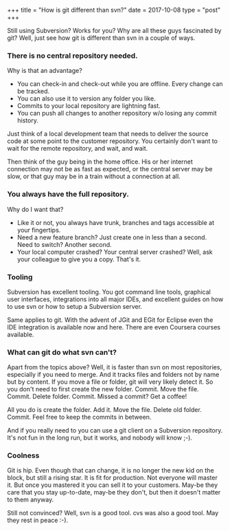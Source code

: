 +++
title   = "How is git different than svn?"
date    = 2017-10-08
type    = "post"
+++

Still using Subversion? Works for you? Why are all these guys fascinated by git? Well, just see how git is different than svn in a couple of ways.<!--more-->

### There is no central repository needed.

Why is that an advantage?

+ You can check-in and check-out while you are offline. Every change can be tracked.
+ You can also use it to version any folder you like.
+ Commits to your local repository are lightning fast.
+ You can push all changes to another repository w/o losing any commit history.

Just think of a local development team that needs to deliver the source code at some point to the customer repository. You certainly don't want to wait for the remote repository, and wait, and wait.

Then think of the guy being in the home office. His or her internet connection may not be as fast as expected, or the central server may be slow, or that guy may be in a train without a connection at all.

### You always have the full repository.

Why do I want that?

+ Like it or not, you always have trunk, branches and tags accessible at your fingertips.
+ Need a new feature branch? Just create one in less than a second. Need to switch? Another second.
+ Your local computer crashed? Your central server crashed? Well, ask your colleague to give you a copy. That's it.

### Tooling

Subversion has excellent tooling. You got command line tools, graphical user interfaces, integrations into all major IDEs, and excellent guides on how to use svn or how to setup a Subversion server.

Same applies to git. With the advent of JGit and EGit for Eclipse even the IDE integration is available now and here. There are even Coursera courses available.

### What can git do what svn can't?

Apart from the topics above? Well, it is faster than svn on most repositories, especially if you need to merge. And it tracks files and folders not by name but by content. If you move a file or folder, git will very likely detect it. So you don't need to first create the new folder. Commit. Move the file. Commit. Delete folder. Commit. Missed a commit? Get a coffee!

All you do is create the folder. Add it. Move the file. Delete old folder. Commit. Feel free to keep the commits in between.

And if you really need to you can use a git client on a Subversion repository. It's not fun in the long run, but it works, and nobody will know ;-).

### Coolness

Git is hip. Even though that can change, it is no longer the new kid on the block, but still a rising star. It is fit for production. Not everyone will master it. But once you mastered it you can sell it to your customers. May-be they care that you stay up-to-date, may-be they don't, but then it doesn't matter to them anyway.

Still not convinced? Well, svn is a good tool. cvs was also a good tool. May they rest in peace :-).